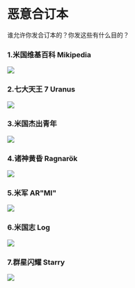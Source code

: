 # 恶意合订本

谁允许你发合订本的？你发这些有什么目的？

### 1.米国维基百科  Mikipedia

![](https://github.com/DreamingCats/GenshitJokes/raw/main/恶意合订本/米国维基百科.jpg)

### 2.七大天王 7 Uranus

![](https://github.com/DreamingCats/GenshitJokes/raw/main/恶意合订本/原批七大天王.jpg)

### 3.米国杰出青年

![](https://github.com/DreamingCats/GenshitJokes/raw/main/恶意合订本/米国杰出青年.jpg)

### 4.诸神黄昏   Ragnarök

![](https://github.com/DreamingCats/GenshitJokes/raw/main/恶意合订本/诸神黄昏.jpg)

### 5.米军   AR"MI"

![](https://github.com/DreamingCats/GenshitJokes/raw/main/恶意合订本/米军.jpg)

### 6.米国志   Log

![](https://github.com/DreamingCats/GenshitJokes/raw/main/恶意合订本/米国志.jpg)

### 7.群星闪耀   Starry

![](https://github.com/DreamingCats/GenshitJokes/raw/main/恶意合订本/群星闪耀.jpg)